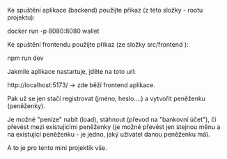 Ke spuštění aplikace (backend) použijte příkaz (z této složky - rootu projektu):

docker run -p 8080:8080 wallet

Ke spuštění frontendu použijte příkaz (ze složky src/frontend ):

npm run dev

Jakmile aplikace nastartuje, jděte na toto url:

http://localhost:5173/ -> zde běží frontend aplikace.

Pak už se jen stačí registrovat (jméno, heslo....) a vytvořit peněženku (peněženky).

Je možné "peníze" nabít (load), stáhnout (převod na "bankovní účet"), či převést mezi existujícími peněženky (je možné převést jen stejnou měnu a na existující peněženku - je jedno, jaký uživatel danou peněženku má).

A to je pro tento mini projektík vše.